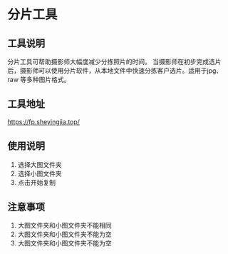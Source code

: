 # 分片工具
## 工具说明
分片工具可帮助摄影师大幅度减少分拣照片的时间。
当摄影师在初步完成选片后，摄影师可以使用分片软件，从本地文件中快速分拣客户选片。适用于jpg、raw 等多种图片格式。

## 工具地址
https://fp.sheyingjia.top/

## 使用说明
1. 选择大图文件夹
2. 选择小图文件夹
3. 点击开始复制

## 注意事项
1. 大图文件夹和小图文件夹不能相同
2. 大图文件夹和小图文件夹不能为空
3. 大图文件夹和小图文件夹不能为空
